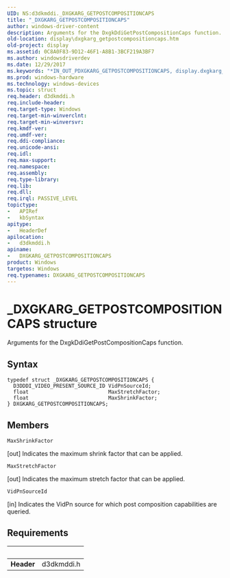 ```yaml
---
UID: NS:d3dkmddi._DXGKARG_GETPOSTCOMPOSITIONCAPS
title: "_DXGKARG_GETPOSTCOMPOSITIONCAPS"
author: windows-driver-content
description: Arguments for the DxgkDdiGetPostCompositionCaps function.
old-location: display\dxgkarg_getpostcompositioncaps.htm
old-project: display
ms.assetid: 0C8A0F83-9D12-46F1-A8B1-3BCF219A3BF7
ms.author: windowsdriverdev
ms.date: 12/29/2017
ms.keywords: "*IN_OUT_PDXGKARG_GETPOSTCOMPOSITIONCAPS, display.dxgkarg_getpostcompositioncaps, DXGKARG_GETPOSTCOMPOSITIONCAPS structure [Display Devices], DXGKARG_GETPOSTCOMPOSITIONCAPS, _DXGKARG_GETPOSTCOMPOSITIONCAPS, d3dkmddi/DXGKARG_GETPOSTCOMPOSITIONCAPS"
ms.prod: windows-hardware
ms.technology: windows-devices
ms.topic: struct
req.header: d3dkmddi.h
req.include-header: 
req.target-type: Windows
req.target-min-winverclnt: 
req.target-min-winversvr: 
req.kmdf-ver: 
req.umdf-ver: 
req.ddi-compliance: 
req.unicode-ansi: 
req.idl: 
req.max-support: 
req.namespace: 
req.assembly: 
req.type-library: 
req.lib: 
req.dll: 
req.irql: PASSIVE_LEVEL
topictype:
-	APIRef
-	kbSyntax
apitype:
-	HeaderDef
apilocation:
-	d3dkmddi.h
apiname:
-	DXGKARG_GETPOSTCOMPOSITIONCAPS
product: Windows
targetos: Windows
req.typenames: DXGKARG_GETPOSTCOMPOSITIONCAPS
---
```


# _DXGKARG_GETPOSTCOMPOSITIONCAPS structure
Arguments for the DxgkDdiGetPostCompositionCaps function.

## Syntax
````
typedef struct _DXGKARG_GETPOSTCOMPOSITIONCAPS {
  D3DDDI_VIDEO_PRESENT_SOURCE_ID VidPnSourceId;
  float                          MaxStretchFactor;
  float                          MaxShrinkFactor;
} DXGKARG_GETPOSTCOMPOSITIONCAPS;
````

## Members


`MaxShrinkFactor`

[out] Indicates the maximum shrink factor that can be applied.

`MaxStretchFactor`

[out] Indicates the maximum stretch factor that can be applied.

`VidPnSourceId`

[in] Indicates the VidPn source for which post composition capabilities are queried.


## Requirements
| &nbsp; | &nbsp; |
| ---- |:---- |
| **Header** | d3dkmddi.h |